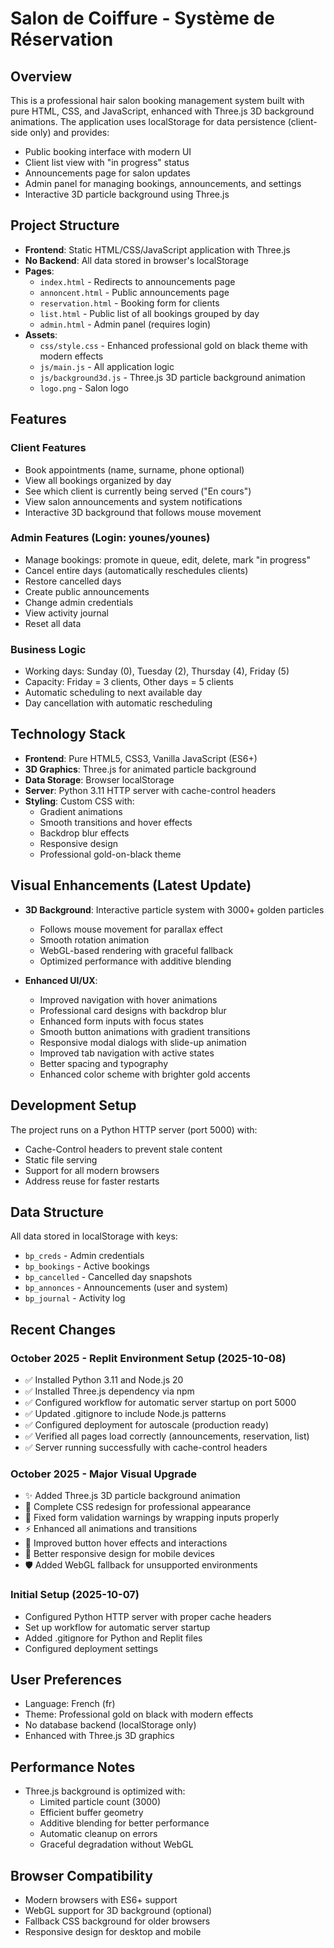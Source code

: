# Salon de Coiffure - Système de Réservation

## Overview
This is a professional hair salon booking management system built with pure HTML, CSS, and JavaScript, enhanced with Three.js 3D background animations. The application uses localStorage for data persistence (client-side only) and provides:
- Public booking interface with modern UI
- Client list view with "in progress" status
- Announcements page for salon updates
- Admin panel for managing bookings, announcements, and settings
- Interactive 3D particle background using Three.js

## Project Structure
- **Frontend**: Static HTML/CSS/JavaScript application with Three.js
- **No Backend**: All data stored in browser's localStorage
- **Pages**:
  - `index.html` - Redirects to announcements page
  - `annoncent.html` - Public announcements page
  - `reservation.html` - Booking form for clients
  - `list.html` - Public list of all bookings grouped by day
  - `admin.html` - Admin panel (requires login)
- **Assets**:
  - `css/style.css` - Enhanced professional gold on black theme with modern effects
  - `js/main.js` - All application logic
  - `js/background3d.js` - Three.js 3D particle background animation
  - `logo.png` - Salon logo

## Features
### Client Features
- Book appointments (name, surname, phone optional)
- View all bookings organized by day
- See which client is currently being served ("En cours")
- View salon announcements and system notifications
- Interactive 3D background that follows mouse movement

### Admin Features (Login: younes/younes)
- Manage bookings: promote in queue, edit, delete, mark "in progress"
- Cancel entire days (automatically reschedules clients)
- Restore cancelled days
- Create public announcements
- Change admin credentials
- View activity journal
- Reset all data

### Business Logic
- Working days: Sunday (0), Tuesday (2), Thursday (4), Friday (5)
- Capacity: Friday = 3 clients, Other days = 5 clients
- Automatic scheduling to next available day
- Day cancellation with automatic rescheduling

## Technology Stack
- **Frontend**: Pure HTML5, CSS3, Vanilla JavaScript (ES6+)
- **3D Graphics**: Three.js for animated particle background
- **Data Storage**: Browser localStorage
- **Server**: Python 3.11 HTTP server with cache-control headers
- **Styling**: Custom CSS with:
  - Gradient animations
  - Smooth transitions and hover effects
  - Backdrop blur effects
  - Responsive design
  - Professional gold-on-black theme

## Visual Enhancements (Latest Update)
- **3D Background**: Interactive particle system with 3000+ golden particles
  - Follows mouse movement for parallax effect
  - Smooth rotation animation
  - WebGL-based rendering with graceful fallback
  - Optimized performance with additive blending
  
- **Enhanced UI/UX**:
  - Improved navigation with hover animations
  - Professional card designs with backdrop blur
  - Enhanced form inputs with focus states
  - Smooth button animations with gradient transitions
  - Responsive modal dialogs with slide-up animation
  - Improved tab navigation with active states
  - Better spacing and typography
  - Enhanced color scheme with brighter gold accents

## Development Setup
The project runs on a Python HTTP server (port 5000) with:
- Cache-Control headers to prevent stale content
- Static file serving
- Support for all modern browsers
- Address reuse for faster restarts

## Data Structure
All data stored in localStorage with keys:
- `bp_creds` - Admin credentials
- `bp_bookings` - Active bookings
- `bp_cancelled` - Cancelled day snapshots
- `bp_annonces` - Announcements (user and system)
- `bp_journal` - Activity log

## Recent Changes
### October 2025 - Replit Environment Setup (2025-10-08)
- ✅ Installed Python 3.11 and Node.js 20
- ✅ Installed Three.js dependency via npm
- ✅ Configured workflow for automatic server startup on port 5000
- ✅ Updated .gitignore to include Node.js patterns
- ✅ Configured deployment for autoscale (production ready)
- ✅ Verified all pages load correctly (announcements, reservation, list)
- ✅ Server running successfully with cache-control headers

### October 2025 - Major Visual Upgrade
- ✨ Added Three.js 3D particle background animation
- 🎨 Complete CSS redesign for professional appearance
- 🔧 Fixed form validation warnings by wrapping inputs properly
- ⚡ Enhanced all animations and transitions
- 🎯 Improved button hover effects and interactions
- 📱 Better responsive design for mobile devices
- 🛡️ Added WebGL fallback for unsupported environments

### Initial Setup (2025-10-07)
- Configured Python HTTP server with proper cache headers
- Set up workflow for automatic server startup
- Added .gitignore for Python and Replit files
- Configured deployment settings

## User Preferences
- Language: French (fr)
- Theme: Professional gold on black with modern effects
- No database backend (localStorage only)
- Enhanced with Three.js 3D graphics

## Performance Notes
- Three.js background is optimized with:
  - Limited particle count (3000)
  - Efficient buffer geometry
  - Additive blending for better performance
  - Automatic cleanup on errors
  - Graceful degradation without WebGL
  
## Browser Compatibility
- Modern browsers with ES6+ support
- WebGL support for 3D background (optional)
- Fallback CSS background for older browsers
- Responsive design for desktop and mobile
